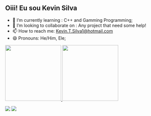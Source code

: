 ## Oiii! Eu sou Kevin Silva

- 🌱 I’m currently learning :  C++ and Gamming Programming;
- 👯 I’m looking to collaborate on : Any project that need some help!
- 📫 How to reach me: Kevin.T.Silva1@hotmail.com
- 😄 Pronouns: He/Him, Ele;

 <div>
  <a href="https://github.com/kevin-silva">
  <img height="180em" src="https://github-readme-stats.vercel.app/api?username=Kevin-Silva&show_icons=true&theme=dracula&include_all_commits=true&count_private=true"/>
  <img height="180em" src="https://github-readme-stats.vercel.app/api/top-langs/?username=Kevin-Silva&layout=compact&langs_count=7&theme=dracula"/>
</div>

 
  <a href = "mailto:kevin.t.silva1@gmail.com"><img src="https://img.shields.io/badge/-Gmail-%23333?style=for-the-badge&logo=gmail&logoColor=white" target="_blank"></a>
  <a href="https://www.linkedin.com/in/kevin-silva-a521b7147/" target="_blank"><img src="https://img.shields.io/badge/-LinkedIn-%230077B5?style=for-the-badge&logo=linkedin&logoColor=white" target="_blank"></a>
 
</div>

